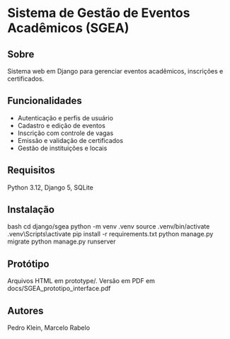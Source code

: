 # Sistema de Gestão de Eventos Acadêmicos (SGEA)

## Sobre
Sistema web em Django para gerenciar eventos acadêmicos, inscrições e certificados.

## Funcionalidades
- Autenticação e perfis de usuário
- Cadastro e edição de eventos
- Inscrição com controle de vagas
- Emissão e validação de certificados
- Gestão de instituições e locais

## Requisitos
Python 3.12, Django 5, SQLite

## Instalação
bash
cd django/sgea
python -m venv .venv
source .venv/bin/activate
.venv\Scripts\activate
pip install -r requirements.txt
python manage.py migrate
python manage.py runserver


## Protótipo
Arquivos HTML em prototype/. Versão em PDF em docs/SGEA_prototipo_interface.pdf

## Autores
Pedro Klein, Marcelo Rabelo
